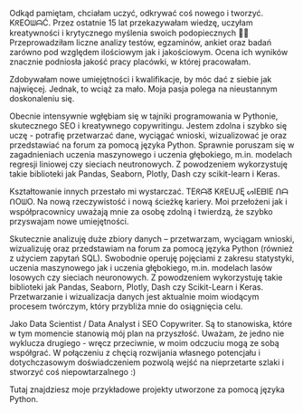 Odkąd pamiętam, chciałam uczyć, odkrywać coś nowego i tworzyć. KᖇEOᗯᗩĆ.
Przez ostatnie 15 lat przekazywałam wiedzę, uczyłam kreatywności i krytycznego myślenia swoich podopiecznych 👩‍🏫 
Przeprowadziłam liczne analizy testów, egzaminów, ankiet oraz badań zarówno pod względem ilościowym jak i jakościowym. Ocena ich wyników znacznie podniosła jakość pracy placówki, w której pracowałam. 

Zdobywałam nowe umiejętności i kwalifikacje, by móc dać z siebie jak najwięcej. 
Jednak, to wciąż za mało. Moja pasja polega na nieustannym doskonaleniu się.

Obecnie intensywnie wgłębiam się w tajniki programowania w Pythonie, skutecznego SEO i kreatywnego copywritingu. 
Jestem zdolna i szybko się uczę - potrafię przetwarzać dane, wyciągać wnioski, wizualizować je oraz przedstawiać na forum za pomocą języka Python. Sprawnie poruszam się w zagadnieniach uczenia maszynowego i uczenia głębokiego, m.in. modelach regresji liniowej czy sieciach neutronowych. Z powodzeniem wykorzystuję takie biblioteki jak Pandas, Seaborn, Plotly, Dash czy scikit-learn i Keras. 

Kształtowanie innych przestało mi wystarczać.
TEᖇᗩᘔ KᖇEᑌᒍĘ ᔕIEᗷIE ᑎᗩ ᑎOᗯO.
Na nową rzeczywistość i nową ścieżkę kariery.
Moi przełożeni jak i współpracownicy uważają mnie za osobę zdolną i  twierdzą, że szybko przyswajam nowe umiejętności. 

Skutecznie analizuję duże zbiory danych – przetwarzam, wyciągam wnioski, wizualizuję oraz przedstawiam na forum za  pomocą języka Python (również z użyciem zapytań SQL). 
Swobodnie operuję pojęciami z zakresu statystyki, uczenia maszynowego jak i uczenia głębokiego, m.in. modelach lasów losowych czy sieciach neuronowych. 
Z powodzeniem wykorzystuję takie biblioteki jak Pandas, Seaborn, Plotly, Dash czy Scikit-Learn i Keras.
Przetwarzanie i wizualizacja danych jest aktualnie moim wiodącym procesem twórczym, który przybliża mnie do osiągnięcia celu.

Jako Data Scientist / Data Analyst i SEO Copywriter.
Są to stanowiska, które w tym momencie stanowią mój plan na przyszłość.
Uważam, że jedno nie wyklucza drugiego - wręcz przeciwnie, w moim odczuciu mogą ze sobą współgrać. W połączeniu z chęcią rozwijania własnego potencjału i dotychczasowym doświadczeniem pozwolą wejść na nieprzetarte szlaki i stworzyć coś niepowtarzalnego :)

Tutaj znajdziesz moje przykładowe projekty utworzone za pomocą języka Python.
